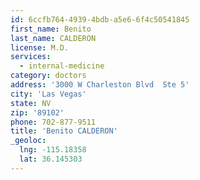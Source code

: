```yaml
---
id: 6ccfb764-4939-4bdb-a5e6-6f4c50541845
first_name: Benito
last_name: CALDERON
license: M.D.
services:
  - internal-medicine
category: doctors
address: '3000 W Charleston Blvd  Ste 5'
city: 'Las Vegas'
state: NV
zip: '89102'
phone: 702-877-9511
title: 'Benito CALDERON'
_geoloc:
  lng: -115.18358
  lat: 36.145303
---
```

